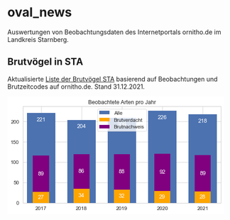 # oval_news
Auswertungen von Beobachtungsdaten des Internetportals ornitho.de im Landkreis Starnberg.



##



## Brutvögel in STA

Aktualisierte [Liste der Brutvögel STA](Max_BZC_pro_Taxon_und_Jahr.xlsx) basierend auf Beobachtungen und Brutzeitcodes auf ornitho.de. Stand 31.12.2021.

![](Arten_vs_Jahr.png)

